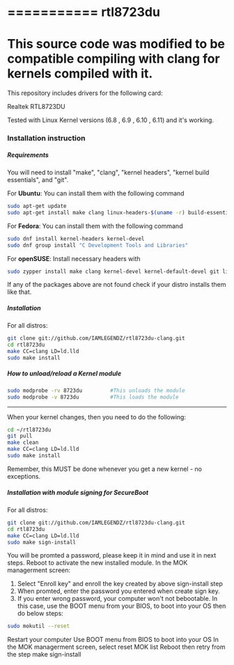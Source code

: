 ===========
rtl8723du
===========

This source code was modified to be compatible compiling with clang for kernels compiled with it.
=======
This repository includes drivers for the following card:

Realtek RTL8723DU

Tested with Linux Kernel versions (6.8 , 6.9 , 6.10 , 6.11) and it's working.

### Installation instruction
##### Requirements
You will need to install "make", "clang", "kernel headers", "kernel build essentials", and "git".

For **Ubuntu**: You can install them with the following command
```bash
sudo apt-get update
sudo apt-get install make clang linux-headers-$(uname -r) build-essential git
```
For **Fedora**: You can install them with the following command
```bash
sudo dnf install kernel-headers kernel-devel
sudo dnf group install "C Development Tools and Libraries"
```
For **openSUSE**: Install necessary headers with
```bash
sudo zypper install make clang kernel-devel kernel-default-devel git libopenssl-devel
```
If any of the packages above are not found check if your distro installs them like that.

##### Installation
For all distros:
```bash
git clone git://github.com/IAMLEGENDZ/rtl8723du-clang.git
cd rtl8723du
make CC=clang LD=ld.lld
sudo make install
```

##### How to unload/reload a Kernel module
 ```bash
sudo modprobe -rv 8723du         #This unloads the module
sudo modprobe -v 8723du          #This loads the module
```

***********************************************************************************************

When your kernel changes, then you need to do the following:
```bash
cd ~/rtl8723du
git pull
make clean
make CC=clang LD=ld.lld
sudo make install
```

Remember, this MUST be done whenever you get a new kernel - no exceptions.

##### Installation with module signing for SecureBoot
For all distros:
```bash
git clone git://github.com/IAMLEGENDZ/rtl8723du-clang.git
cd rtl8723du
make CC=clang LD=ld.lld
sudo make sign-install
```
You will be promted a password, please keep it in mind and use it in next steps.
Reboot to activate the new installed module.
In the MOK managerment screen:
1. Select "Enroll key" and enroll the key created by above sign-install step
2. When promted, enter the password you entered when create sign key. 
3. If you enter wrong password, your computer won't not bebootable. In this case,
   use the BOOT menu from your BIOS, to boot into your OS then do below steps:
```bash
sudo mokutil --reset
```
Restart your computer
Use BOOT menu from BIOS to boot into your OS
In the MOK managerment screen, select reset MOK list
Reboot then retry from the step make sign-install


